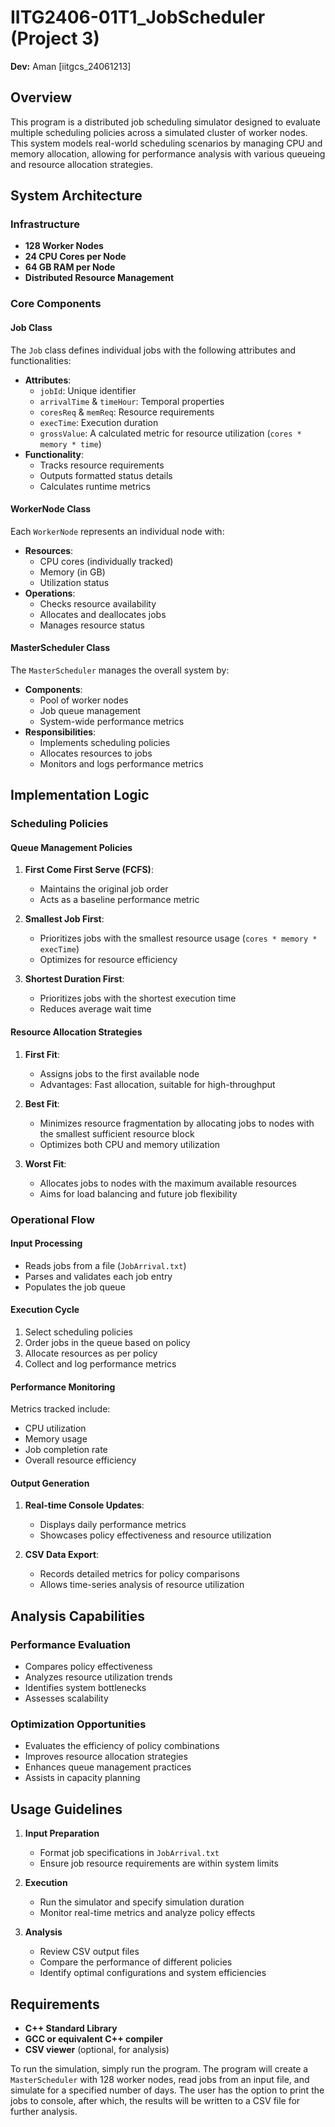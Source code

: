 # IITG2406-01T1_JobScheduler (Project 3)

**Dev:** Aman [iitgcs_24061213]

## Overview
This program is a distributed job scheduling simulator designed to evaluate multiple scheduling policies across a simulated cluster of worker nodes. This system models real-world scheduling scenarios by managing CPU and memory allocation, allowing for performance analysis with various queueing and resource allocation strategies.

## System Architecture

### Infrastructure
- **128 Worker Nodes**
- **24 CPU Cores per Node**
- **64 GB RAM per Node**
- **Distributed Resource Management**

### Core Components

#### Job Class
The `Job` class defines individual jobs with the following attributes and functionalities:
- **Attributes**:
  - `jobId`: Unique identifier
  - `arrivalTime` & `timeHour`: Temporal properties
  - `coresReq` & `memReq`: Resource requirements
  - `execTime`: Execution duration
  - `grossValue`: A calculated metric for resource utilization (`cores * memory * time`)
- **Functionality**:
  - Tracks resource requirements
  - Outputs formatted status details
  - Calculates runtime metrics

#### WorkerNode Class
Each `WorkerNode` represents an individual node with:
- **Resources**:
  - CPU cores (individually tracked)
  - Memory (in GB)
  - Utilization status
- **Operations**:
  - Checks resource availability
  - Allocates and deallocates jobs
  - Manages resource status

#### MasterScheduler Class
The `MasterScheduler` manages the overall system by:
- **Components**:
  - Pool of worker nodes
  - Job queue management
  - System-wide performance metrics
- **Responsibilities**:
  - Implements scheduling policies
  - Allocates resources to jobs
  - Monitors and logs performance metrics

## Implementation Logic

### Scheduling Policies

#### Queue Management Policies
1. **First Come First Serve (FCFS)**:
   - Maintains the original job order
   - Acts as a baseline performance metric
   
2. **Smallest Job First**:
   - Prioritizes jobs with the smallest resource usage (`cores * memory * execTime`)
   - Optimizes for resource efficiency

3. **Shortest Duration First**:
   - Prioritizes jobs with the shortest execution time
   - Reduces average wait time

#### Resource Allocation Strategies
1. **First Fit**:
   - Assigns jobs to the first available node
   - Advantages: Fast allocation, suitable for high-throughput

2. **Best Fit**:
   - Minimizes resource fragmentation by allocating jobs to nodes with the smallest sufficient resource block
   - Optimizes both CPU and memory utilization

3. **Worst Fit**:
   - Allocates jobs to nodes with the maximum available resources
   - Aims for load balancing and future job flexibility

### Operational Flow

#### Input Processing
- Reads jobs from a file (`JobArrival.txt`)
- Parses and validates each job entry
- Populates the job queue

#### Execution Cycle
1. Select scheduling policies
2. Order jobs in the queue based on policy
3. Allocate resources as per policy
4. Collect and log performance metrics

#### Performance Monitoring
Metrics tracked include:
- CPU utilization
- Memory usage
- Job completion rate
- Overall resource efficiency

#### Output Generation
1. **Real-time Console Updates**:
   - Displays daily performance metrics
   - Showcases policy effectiveness and resource utilization

2. **CSV Data Export**:
   - Records detailed metrics for policy comparisons
   - Allows time-series analysis of resource utilization

## Analysis Capabilities

### Performance Evaluation
- Compares policy effectiveness
- Analyzes resource utilization trends
- Identifies system bottlenecks
- Assesses scalability

### Optimization Opportunities
- Evaluates the efficiency of policy combinations
- Improves resource allocation strategies
- Enhances queue management practices
- Assists in capacity planning

## Usage Guidelines

1. **Input Preparation**
   - Format job specifications in `JobArrival.txt`
   - Ensure job resource requirements are within system limits

2. **Execution**
   - Run the simulator and specify simulation duration
   - Monitor real-time metrics and analyze policy effects

3. **Analysis**
   - Review CSV output files
   - Compare the performance of different policies
   - Identify optimal configurations and system efficiencies 

## Requirements
- **C++ Standard Library**
- **GCC or equivalent C++ compiler**
- **CSV viewer** (optional, for analysis)


To run the simulation, simply run the program. The program will create a `MasterScheduler` with 128 worker nodes, read jobs from an input file, and simulate for a specified number of days. The user has the option to print the jobs to console, after which, the results will be written to a CSV file for further analysis.


